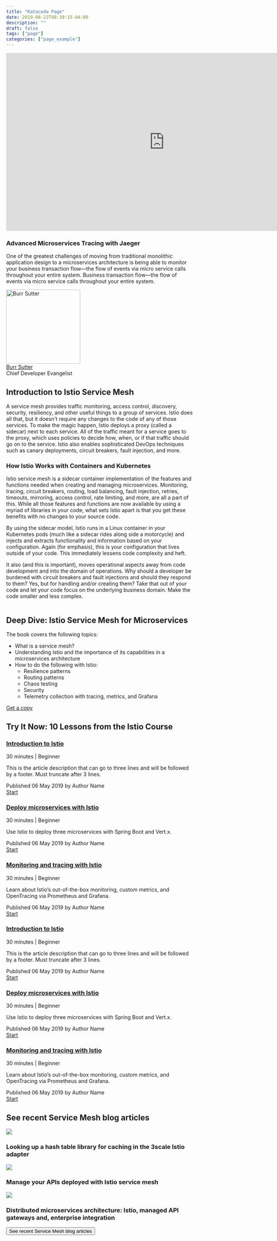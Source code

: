 ```yaml
---
title: "Katacoda Page"
date: 2019-08-22T08:39:15-04:00
description: ""
draft: false
tags: ["page"]
categories: ["page_example"]
---
```


<section class="pf-c-content">
  <div class="component rhd-c-video rhd-m-video-background pf-u-py-0 pf-u-px-3xl">
  <div class="pf-l-grid pf-m-gutter">
    <div class="rhd-c-video--wrapper">
      <div class="rhd-c-video--video-embed">
        <iframe allowfullscreen="allowfullscreen" src="https://www.youtube.com/embed/YQLOcjvbo9s?autoplay=0&amp;start=0&amp;rel=0&amp;enablejsapi=1" id="YQLOcjvbo9s0" data-sdiyt="true" width="854" height="480" frameborder="0"></iframe>
      </div>
    </div>
    <div class="rhd-c-video--content">
      <div class="rhd-c-video--content-wrapper">
        <h3>Advanced Microservices Tracing with Jaeger</h3>
        <p>One of the greatest challenges of moving from traditional monolithic application design to a microservices architecture is being able to monitor your business transaction flow—the flow of events via micro service calls throughout your entire system. Business transaction flow—the flow of events via micro service calls throughout your entire system.</p>
        <div class="rhd-c-video--author">
          <span class="rhd-c-video--author-hero">
            <img src="https://developers.redhat.com/sites/default/files/styles/square_small/public/080817_BURRSUTTER_6INX6IN_300DPI-min.jpg?itok=7ViRCOCR" alt="Burr Sutter" typeof="foaf:Image" width="200" height="200">
          </span>
          <div class="rhd-c-video--author-info">
            <div class="rhd-c-video--author-name">
              <a href="#">Burr Sutter</a>
            </div>
            <div class="rhd-c-video--author-title">Chief Developer Evangelist</div>
          </div>
        </div>
      </div>
    </div>
  </div>
  </div>
  <div class="component rich-text pf-u-py-2xl pf-u-px-3xl rhd-c-background-image__product-hero-light rhd-m-background-image--size_cover rhd-m-background-image--position_bottom-center">
    <div class="pf-l-grid pf-m-gutter pf-u-pt-lg pf-u-pb-lg">
      <div class="pf-l-grid__item">
        <div class="rich-text-content pf-c-content">
          <h2 class="pf-c-title pf-m-3xl">Introduction to Istio Service Mesh</h2>
          <p>A service mesh provides traffic monitoring, access control, discovery, security, resiliency, and other useful things to a group of services. Istio does all that, but it doesn't require any changes to the code of any of those services. To make the magic happen, Istio deploys a proxy (called a sidecar) next to each service. All of the traffic meant for a service goes to the proxy, which uses policies to decide how, when, or if that traffic should go on to the service. Istio also enables sophisticated DevOps techniques such as canary deployments, circuit breakers, fault injection, and more.</p>
          <h3 class="pf-c-title pf-m-2xl">How Istio Works with Containers and Kubernetes</h3>
          <p>Istio service mesh is a sidecar container implementation of the features and functions needed when creating and managing microservices. Monitoring, tracing, circuit breakers, routing, load balancing, fault injection, retries, timeouts, mirroring, access control, rate limiting, and more, are all a part of this. While all those features and functions are now available by using a myriad of libraries in your code, what sets Istio apart is that you get these benefits with no changes to your source code.</p>
          <p>By using the sidecar model, Istio runs in a Linux container in your Kubernetes pods (much like a sidecar rides along side a motorcycle) and injects and extracts functionality and information based on your configuration. Again (for emphasis), this is your configuration that lives outside of your code. This immediately lessens code complexity and heft.</p>
          <p>It also (and this is important), moves operational aspects away from code development and into the domain of operations. Why should a developer be burdened with circuit breakers and fault injections and should they respond to them? Yes, but for handling and/or creating them? Take that out of your code and let your code focus on the underlying business domain. Make the code smaller and less complex.</p>
        </div>
      </div>
    </div>
  </div>
  <div class="component rich-text">
    <div class="pf-l-grid pf-m-gutter pf-u-pt-lg pf-u-pb-lg">
        <div class="pf-l-grid__item pf-m-5-col-on-lg pf-m-12-col-on-sm pf-u-text-align-center pf-u-text-align-right-on-md">
          <picture class="rich-text-aside">
            <source media="(min-width: 576px)" srcset="https://developers.redhat.com/sites/default/files/styles/large/public/istio-book-221x300.png">
            <source media="(min-width: 768px)" srcset="https://developers.redhat.com/sites/default/files/styles/large/public/istio-book-221x300.png">
            <source media="(min-width: 992px)" srcset="https://developers.redhat.com/sites/default/files/styles/large/public/istio-book-221x300.png">
            <img src="https://developers.redhat.com/sites/default/files/styles/large/public/istio-book-221x300.png" alt="" class=""/>
          </picture>
        </div>
        <div class="pf-l-grid__item pf-m-7-col-on-lg pf-m-12-col-on-sm">
          <div class="rich-text-content pf-c-content">
            <h2 class="pf-c-title pf-m-3xl">Deep Dive: Istio Service Mesh for Microservices</h2>
            <p>The book covers the following topics:
              <ul>
                <li>What is a service mesh?</li>
                <li>Understanding Istio and the importance of its capabilities in a microservices architecture</li>
                <li>How to do the following with Istio:
                  <ul>
                    <li>Resilience patterns</li>
                    <li>Routing patterns</li>
                    <li>Chaos testing</li>
                    <li>Security</li>
                    <li>Telemetry collection with tracing, metrics, and Grafana</li>
                  </ul>
                </li>
              </ul>
            </p>
            <div class="rich-text-content--cta pf-u-text-align-center">
              <a href="#" class="pf-c-button pf-m-secondary">Get a copy</a>
            </div>
          </div>
        </div>
    </div>
  </div>
  <div class="component">
    <div class="pf-l-grid pf-m-gutter">
      <div class="pf-l-grid__item">
        <h1 class="pf-c-title pf-m-3xl">Try It Now: 10 Lessons from the Istio Course</h1>
      </div>
    </div>
    <div class="pf-l-gallery pf-m-gutter">
      <div class="pf-l-gallery__item">
        <div class="pf-c-card rhd-c-card">
          <div class="rhd-c-card-content">
            <h3 class="rhd-c-card__title">
              <a href="#" class="rhd-m-link">Introduction to Istio</a>
            </h3>
            <div class="rhd-c-card__subtitle">30 minutes | Beginner</div>
            <p class="rhd-c-card__body">This is the article description that can go to three lines and will be followed by a footer. Must truncate after 3 lines.</p>
            <div class="rhd-c-card__subtitle">Published 06 May 2019 by Author Name</div>
            <div class="rhd-c-card__footer">
              <div class="rhd-c-card__footer--download">
                <a href="#" class="rhd-m-link">
                  Start <i class="fas fa-arrow-right"></i>
                </a>
              </div>
            </div>
          </div>
        </div>
      </div>
      <div class="pf-l-gallery__item">
        <div class="pf-c-card rhd-c-card">
          <div class="rhd-c-card-content">
            <h3 class="rhd-c-card__title"><a href="#" class="rhd-m-link">Deploy microservices with Istio</a></h3>
            <div class="rhd-c-card__subtitle">30 minutes | Beginner</div>
            <p class="rhd-c-card__body">Use Istio to deploy three microservices with Spring Boot and Vert.x.</p>
            <div class="rhd-c-card__subtitle">Published 06 May 2019 by Author Name</div>
            <div class="rhd-c-card__footer">
              <div class="rhd-c-card__footer--download">
                <a href="#" class="rhd-m-link">
                  Start <i class="fas fa-arrow-right"></i>
                </a>
              </div>
            </div>
          </div>
        </div>
      </div>
      <div class="pf-l-gallery__item">
        <div class="pf-c-card rhd-c-card">
          <div class="rhd-c-card-content">
            <h3 class="rhd-c-card__title"><a href="#" class="rhd-m-link">Monitoring and tracing with Istio</a></h3>
            <div class="rhd-c-card__subtitle">30 minutes | Beginner</div>
            <p class="rhd-c-card__body">Learn about Istio’s out-of-the-box monitoring, custom metrics, and OpenTracing via Prometheus and Grafana.</p>
            <div class="rhd-c-card__subtitle">Published 06 May 2019 by Author Name</div>
            <div class="rhd-c-card__footer">
              <div class="rhd-c-card__footer--download">
                <a href="#" class="rhd-m-link">
                  Start <i class="fas fa-arrow-right"></i>
                </a>
              </div>
            </div>
          </div>
        </div>
      </div>
      <div class="pf-l-gallery__item">
        <div class="pf-c-card rhd-c-card">
          <div class="rhd-c-card-content">
            <h3 class="rhd-c-card__title"><a href="#" class="rhd-m-link">Introduction to Istio</a></h3>
            <div class="rhd-c-card__subtitle">30 minutes | Beginner</div>
            <p class="rhd-c-card__body">This is the article description that can go to three lines and will be followed by a footer. Must truncate after 3 lines.</p>
            <div class="rhd-c-card__subtitle">Published 06 May 2019 by Author Name</div>
            <div class="rhd-c-card__footer">
              <div class="rhd-c-card__footer--download">
                <a href="#" class="rhd-m-link">
                  Start <i class="fas fa-arrow-right"></i>
                </a>
              </div>
            </div>
          </div>
        </div>
      </div>
      <div class="pf-l-gallery__item">
        <div class="pf-c-card rhd-c-card">
          <div class="rhd-c-card-content">
            <h3 class="rhd-c-card__title"><a href="#" class="rhd-m-link">Deploy microservices with Istio</a></h3>
            <div class="rhd-c-card__subtitle">30 minutes | Beginner</div>
            <p class="rhd-c-card__body">Use Istio to deploy three microservices with Spring Boot and Vert.x.</p>
            <div class="rhd-c-card__subtitle">Published 06 May 2019 by Author Name</div>
            <div class="rhd-c-card__footer">
              <div class="rhd-c-card__footer--download">
                <a href="#" class="rhd-m-link">
                  Start <i class="fas fa-arrow-right"></i>
                </a>
              </div>
            </div>
          </div>
        </div>
      </div>
      <div class="pf-l-gallery__item">
        <div class="pf-c-card rhd-c-card">
          <div class="rhd-c-card-content">
            <h3 class="rhd-c-card__title"><a href="#" class="rhd-m-link">Monitoring and tracing with Istio</a></h3>
            <div class="rhd-c-card__subtitle">30 minutes | Beginner</div>
            <p class="rhd-c-card__body">Learn about Istio’s out-of-the-box monitoring, custom metrics, and OpenTracing via Prometheus and Grafana.</p>
            <div class="rhd-c-card__subtitle">Published 06 May 2019 by Author Name</div>
            <div class="rhd-c-card__footer">
              <div class="rhd-c-card__footer--download">
                <a href="#" class="rhd-m-link">
                  Start <i class="fas fa-arrow-right"></i>
                </a>
              </div>
            </div>
          </div>
        </div>
      </div>
    </div>
  </div>
  <div class="component rhd-m-background-grey pf-u-mt-lg pf-u-py-xl">
    <div class="pf-l-flex">
      <h1 class="pf-c-title pf-m-3xl">See recent Service Mesh blog articles</h1>
    </div>
    <div class="pf-l-gallery pf-m-gutter">
      <div class="pf-l-gallery__item">
        <div class="pf-c-card rhd-c-card">
          <div class="rhd-c-card__dynamic-content--image">
            <img src="https://developers.redhat.com/sites/default/files/styles/static_item/public/externals/96d2c9705c691867a96c50f9674bf6d4.png?itok=haGpFT3Y">
          </div>
          <div class="rhd-c-card-content">
            <h3 class="rhd-c-card__title">
              Looking up a hash table library for caching in the 3scale Istio adapter
            </h3>
          </div>
        </div>
      </div>
      <div class="pf-l-gallery__item">
        <div class="pf-c-card rhd-c-card">
          <div class="rhd-c-card__dynamic-content--image">
            <img src="https://developers.redhat.com/sites/default/files/styles/static_item/public/externals/3d5bbd0521d712aa8014cdbe9f43c67e.jpg?itok=VCpQ0G7P">
          </div>
          <div class="rhd-c-card-content">
            <h3 class="rhd-c-card__title">
              Manage your APIs deployed with Istio service mesh
            </h3>
          </div>
        </div>
      </div>
      <div class="pf-l-gallery__item">
        <div class="pf-c-card rhd-c-card">
          <div class="rhd-c-card__dynamic-content--image">
            <img src="https://developers.redhat.com/sites/default/files/styles/static_item/public/externals/295fe5f282ee65dfc45acdc21472d1d4.png?itok=BTYAfkKd">
          </div>
          <div class="rhd-c-card-content">
            <h3 class="rhd-c-card__title">
              Distributed microservices architecture: Istio, managed API gateways and, enterprise integration
            </h3>
          </div>
        </div>
      </div>
    </div>
    <div class="pf-l-flex pf-u-my-md">
      <button class="pf-c-button pf-m-secondary">See recent Service Mesh blog articles</button>
    </div>
  </div>
</div>
